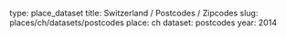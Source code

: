 type: place_dataset
title: Switzerland / Postcodes / Zipcodes
slug: places/ch/datasets/postcodes
place: ch
dataset: postcodes
year: 2014

